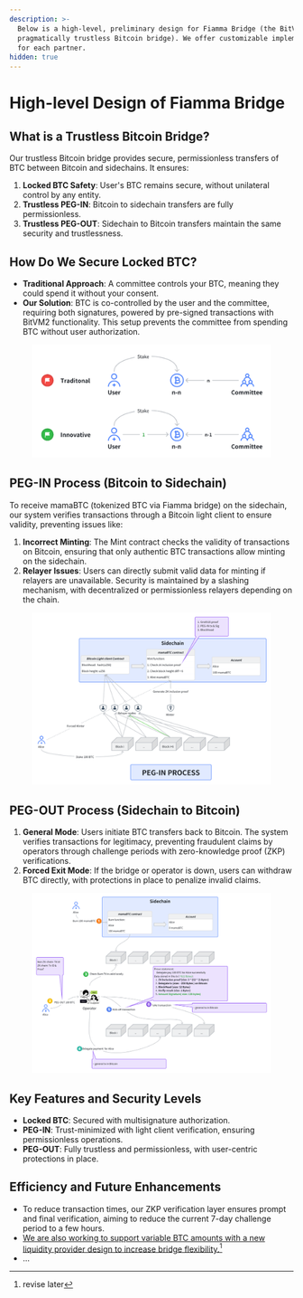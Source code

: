 ```yaml
---
description: >-
  Below is a high-level, preliminary design for Fiamma Bridge (the BitVM-based
  pragmatically trustless Bitcoin bridge). We offer customizable implementations
  for each partner.
hidden: true
---
```


# High-level Design of Fiamma Bridge

## What is a Trustless Bitcoin Bridge?

Our trustless Bitcoin bridge provides secure, permissionless transfers of BTC between Bitcoin and sidechains. It ensures:

1. **Locked BTC Safety**: User's BTC remains secure, without unilateral control by any entity.
2. **Trustless PEG-IN**: Bitcoin to sidechain transfers are fully permissionless.
3. **Trustless PEG-OUT**: Sidechain to Bitcoin transfers maintain the same security and trustlessness.

## How Do We Secure Locked BTC?

* **Traditional Approach**: A committee controls your BTC, meaning they could spend it without your consent.
* **Our Solution**: BTC is co-controlled by the user and the committee, requiring both signatures, powered by pre-signed transactions with BitVM2 functionality. This setup prevents the committee from spending BTC without user authorization.

<figure><img src="../../.gitbook/assets/whiteboard_exported_image (9).png" alt="" width="600"><figcaption></figcaption></figure>

## PEG-IN Process (Bitcoin to Sidechain)

To receive mamaBTC (tokenized BTC via Fiamma bridge)  on the sidechain, our system verifies transactions through a Bitcoin light client to ensure validity, preventing issues like:

1. **Incorrect Minting**: The Mint contract checks the validity of transactions on Bitcoin, ensuring that only authentic BTC transactions allow minting on the sidechain.
2. **Relayer Issues**: Users can directly submit valid data for minting if relayers are unavailable. Security is maintained by a slashing mechanism, with decentralized or permissionless relayers depending on the chain.



<figure><img src="../../.gitbook/assets/image (19).png" alt=""><figcaption></figcaption></figure>

## PEG-OUT Process (Sidechain to Bitcoin)

1. **General Mode**: Users initiate BTC transfers back to Bitcoin. The system verifies transactions for legitimacy, preventing fraudulent claims by operators through challenge periods with zero-knowledge proof (ZKP) verifications.
2. **Forced Exit Mode**: If the bridge or operator is down, users can withdraw BTC directly, with protections in place to penalize invalid claims.

<figure><img src="../../.gitbook/assets/image (1) (1).png" alt=""><figcaption></figcaption></figure>

## Key Features and Security Levels

* **Locked BTC**: Secured with multisignature authorization.
* **PEG-IN**: Trust-minimized with light client verification, ensuring permissionless operations.
* **PEG-OUT**: Fully trustless and permissionless, with user-centric protections in place.

## Efficiency and Future Enhancements

* To reduce transaction times, our ZKP verification layer ensures prompt and final verification, aiming to reduce the current 7-day challenge period to a few hours.
* [We are also working to support variable BTC amounts with a new liquidity provider design to increase bridge flexibility.](#user-content-fn-1)[^1]
* ...

[^1]: revise later
